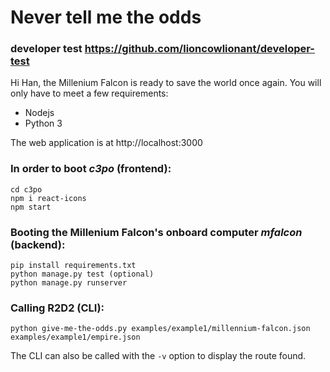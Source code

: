 # Never tell me the odds
### developer test https://github.com/lioncowlionant/developer-test

Hi Han, the Millenium Falcon is ready to save the world once again.
You will only have to meet a few requirements:
 - Nodejs
 - Python 3

The web application is at http://localhost:3000

### In order to boot *c3po* (frontend):
```
cd c3po
npm i react-icons
npm start
```

### Booting the Millenium Falcon's onboard computer *mfalcon* (backend):
```
pip install requirements.txt
python manage.py test (optional)
python manage.py runserver
```

### Calling R2D2 (CLI):
```
python give-me-the-odds.py examples/example1/millennium-falcon.json examples/example1/empire.json
```
The CLI can also be called with the `-v` option to display the route found.

